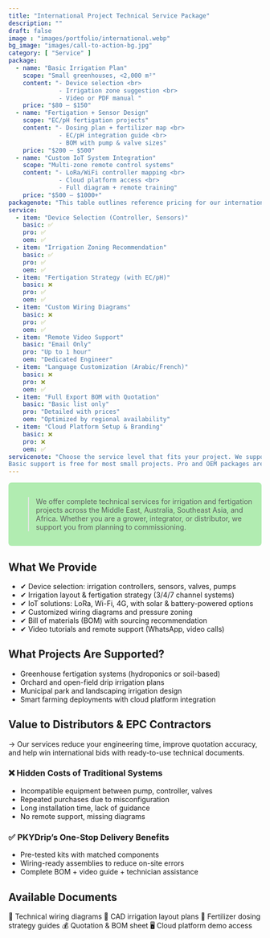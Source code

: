 ```yaml
---
title: "International Project Technical Service Package"
description: ""
draft: false
image : "images/portfolio/international.webp"
bg_image: "images/call-to-action-bg.jpg"
category: [ "Service" ]
package:
  - name: "Basic Irrigation Plan"
    scope: "Small greenhouses, <2,000 m²"
    content: "- Device selection <br>
              - Irrigation zone suggestion <br>
              - Video or PDF manual "
    price: "$80 – $150"
  - name: "Fertigation + Sensor Design"
    scope: "EC/pH fertigation projects"
    content: "- Dosing plan + fertilizer map <br>
              - EC/pH integration guide <br>
              - BOM with pump & valve sizes"
    price: "$200 – $500"
  - name: "Custom IoT System Integration"
    scope: "Multi-zone remote control systems"
    content: "- LoRa/WiFi controller mapping <br>
              - Cloud platform access <br>
              - Full diagram + remote training"
    price: "$500 – $1000+"
packagenote: "This table outlines reference pricing for our international technical services. Final costs depend on the project complexity, location, and service scope. All prices are in USD. For large-scale commercial greenhouses or orchard networks, please request a custom quotation. Long-term partners may receive service credits or discounts."
service:
  - item: "Device Selection (Controller, Sensors)"
    basic: ✅
    pro: ✅
    oem: ✅
  - item: "Irrigation Zoning Recommendation"
    basic: ✅
    pro: ✅
    oem: ✅
  - item: "Fertigation Strategy (with EC/pH)"
    basic: ❌
    pro: ✅
    oem: ✅
  - item: "Custom Wiring Diagrams"
    basic: ❌
    pro: ✅
    oem: ✅
  - item: "Remote Video Support"
    basic: "Email Only"
    pro: "Up to 1 hour"
    oem: "Dedicated Engineer"
  - item: "Language Customization (Arabic/French)"
    basic: ❌
    pro: ❌
    oem: ✅
  - item: "Full Export BOM with Quotation"
    basic: "Basic list only"
    pro: "Detailed with prices"
    oem: "Optimized by regional availability"
  - item: "Cloud Platform Setup & Branding"
    basic: ❌
    pro: ❌
    oem: ✅
servicenote: "Choose the service level that fits your project. We support flexible scaling from single-unit assistance to full OEM engineering packages.<br>
Basic support is free for most small projects. Pro and OEM packages are priced depending on complexity. OEM partners may receive long-term service credits."
---
```

<div style="background-color:#b1ecb1; padding: 15px; border-radius: 6px;">

> We offer complete technical services for irrigation and fertigation projects across the Middle East, Australia, Southeast Asia, and Africa. Whether you are a grower, integrator, or distributor, we support you from planning to commissioning.

</div>



## What We Provide

- ✔ Device selection: irrigation controllers, sensors, valves, pumps
- ✔ Irrigation layout & fertigation strategy (3/4/7 channel systems)
- ✔ IoT solutions: LoRa, Wi-Fi, 4G, with solar & battery-powered options
- ✔ Customized wiring diagrams and pressure zoning
- ✔ Bill of materials (BOM) with sourcing recommendation
- ✔ Video tutorials and remote support (WhatsApp, video calls)


## What Projects Are Supported?

- Greenhouse fertigation systems (hydroponics or soil-based)
- Orchard and open-field drip irrigation plans
- Municipal park and landscaping irrigation design
- Smart farming deployments with cloud platform integration

## Value to Distributors & EPC Contractors

→ Our services reduce your engineering time, improve quotation accuracy, and help win international bids with ready-to-use technical documents.

### ❌ Hidden Costs of Traditional Systems

- Incompatible equipment between pump, controller, valves
- Repeated purchases due to misconfiguration
- Long installation time, lack of guidance 
- No remote support, missing diagrams

### ✅ PKYDrip’s One-Stop Delivery Benefits

- Pre-tested kits with matched components
- Wiring-ready assemblies to reduce on-site errors
- Complete BOM + video guide + technician assistance

## Available Documents

🔧 Technical wiring diagrams
📐 CAD irrigation layout plans
🧪 Fertilizer dosing strategy guides
💰 Quotation & BOM sheet
🖥 Cloud platform demo access

